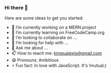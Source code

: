 ### Hi there 👋

<!--
**alexkimeu0/alexkimeu0** is a ✨ _special_ ✨ repository because its `README.md` (this file) appears on your GitHub profile.
-->

Here are some ideas to get you started:

- 🔭 I’m currently working on a MERN project
- 🌱 I’m currently learning on FreeCodeCamp.org
- 👯 I’m looking to collaborate on ...
- 🤔 I’m looking for help with ...
- 💬 Ask me about ...
- 📫 How to reach me: kimeualexis@gmail.com
- 😄 Pronouns: Ambitious
- ⚡ Fun fact: In love with JavaScript. It's !mutual;)

